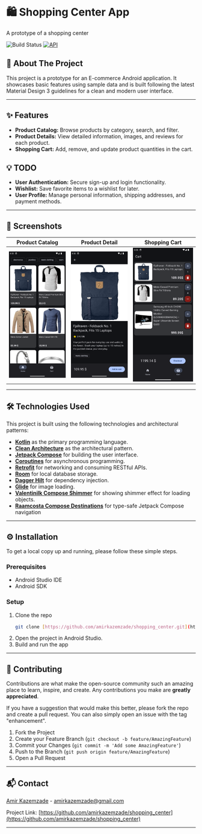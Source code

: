 # 🛍️ Shopping Center App

A prototype of a shopping center

<!-- [![License: MIT](https://img.shields.io/badge/License-MIT-yellow.svg)](https://opensource.org/licenses/MIT) -->
![Build Status](https://github.com/amirkazemzade/shopping_center/actions/workflows/android.yml/badge.svg?branch=master)
[![API](https://img.shields.io/badge/API-21%2B-brightgreen.svg?style=flat)](https://android-arsenal.com/api?level=21)

## 📖 About The Project

This project is a prototype for an E-commerce Android application. It showcases basic features using sample data and is built following the latest Material Design 3 guidelines for a clean and modern user interface.


---

## ✨ Features

* **Product Catalog:** Browse products by category, search, and filter.
* **Product Details:** View detailed information, images, and reviews for each product.
* **Shopping Cart:** Add, remove, and update product quantities in the cart.

## :bulb: TODO
* **User Authentication:** Secure sign-up and login functionality.
* **Wishlist:** Save favorite items to a wishlist for later.
* **User Profile:** Manage personal information, shipping addresses, and payment methods.

---

## 📸 Screenshots

| **Product Catalog** | **Product Detail** | **Shopping Cart** | 
| :----------: | :----------: | :----------: |
|![Product Catalog](pictures/home_screen.png) | ![Product Detail](pictures/product_screen.png) | ![Shopping Cart](pictures/cart_screen.png) |  

---

## 🛠️ Technologies Used

This project is built using the following technologies and architectural patterns:

* **[Kotlin](https://kotlinlang.org/)** as the primary programming language.
* **[Clean Architecture](https://developer.android.com/topic/architecture)** as the architectural pattern.
* **[Jetpack Compose](https://developer.android.com/jetpack/compose)** for building the user interface.
* **[Coroutines](https://kotlinlang.org/docs/coroutines-overview.html)** for asynchronous programming.
* **[Retrofit](https://square.github.io/retrofit/)** for networking and consuming RESTful APIs.
* **[Room](https://developer.android.com/training/data-storage/room)** for local database storage.
* **[Dagger Hilt](https://dagger.dev/hilt/)** for dependency injection.
* **[Glide](https://github.com/bumptech/glide)** for image loading.
* **[Valentinilk Compose Shimmer](https://github.com/valentinilk/compose-shimmer)** for showing shimmer effect for loading objects.
* **[Raamcosta Compose Destinations](https://github.com/raamcosta/compose-destinations)** for type-safe Jetpack Compose navigation

---

## ⚙️ Installation

To get a local copy up and running, please follow these simple steps.

### Prerequisites

* Android Studio IDE
* Android SDK

### Setup

1.  Clone the repo
    ```sh
    git clone [https://github.com/amirkazemzade/shopping_center.git](https://github.com/amirkazemzade/shopping_center.git)
    ```
2.  Open the project in Android Studio.
3.  Build and run the app

---

## 🤝 Contributing

Contributions are what make the open-source community such an amazing place to learn, inspire, and create. Any contributions you make are **greatly appreciated**.

If you have a suggestion that would make this better, please fork the repo and create a pull request. You can also simply open an issue with the tag "enhancement".

1.  Fork the Project
2.  Create your Feature Branch (`git checkout -b feature/AmazingFeature`)
3.  Commit your Changes (`git commit -m 'Add some AmazingFeature'`)
4.  Push to the Branch (`git push origin feature/AmazingFeature`)
5.  Open a Pull Request

---

<!-- ## 📜 License

Distributed under the MIT License. See `LICENSE` for more information.

--- -->

## 📬 Contact

[Amir Kazemzade](https://github.com/amirkazemzade) - amirkazemzade@gmail.com

Project Link: [https://github.com/amirkazemzade/shopping_center](https://github.com/amirkazemzade/shopping_center)

---
